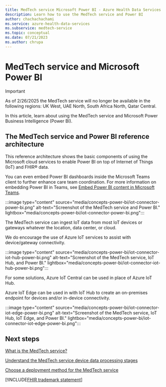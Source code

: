 ```yaml
---
title: MedTech service Microsoft Power BI - Azure Health Data Services
description: Learn how to use the MedTech service and Power BI
author: chachachachami
ms.service: azure-health-data-services
ms.subservice: medtech-service
ms.topic: conceptual
ms.date: 07/21/2023
ms.author: chrupa
---
```


# MedTech service and Microsoft Power BI

> [!IMPORTANT]
> As of 2/26/2025 the MedTech service will no longer be available in the following regions: UK West, UAE North, South Africa North, Qatar Central.

In this article, learn about using the MedTech service and Microsoft Power Business Intelligence (Power BI).

## The MedTech service and Power BI reference architecture

This reference architecture shows the basic components of using the Microsoft cloud services to enable Power BI on top of Internet of Things (IoT) and FHIR&reg; data.

You can even embed Power BI dashboards inside the Microsoft Teams client to further enhance care team coordination. For more information on embedding Power BI in Teams, see [Embed Power BI content in Microsoft Teams](/power-bi/collaborate-share/service-embed-report-microsoft-teams).

:::image type="content" source="media/concepts-power-bi/iot-connector-power-bi.png" alt-text="Screenshot of the MedTech service and Power BI." lightbox="media/concepts-power-bi/iot-connector-power-bi.png":::

The MedTech service can ingest IoT data from most IoT devices or gateways whatever the location, data center, or cloud.

We do encourage the use of Azure IoT services to assist with device/gateway connectivity.

:::image type="content" source="media/concepts-power-bi/iot-connector-iot-hub-power-bi.png" alt-text="Screenshot of the MedTech service, IoT Hub, and Power BI." lightbox="media/concepts-power-bi/iot-connector-iot-hub-power-bi.png":::

For some solutions, Azure IoT Central can be used in place of Azure IoT Hub.

Azure IoT Edge can be used in with IoT Hub to create an on-premises endpoint for devices and/or in-device connectivity.

:::image type="content" source="media/concepts-power-bi/iot-connector-iot-edge-power-bi.png" alt-text="Screenshot of the MedTech service, IoT Hub, IoT Edge, and Power BI." lightbox="media/concepts-power-bi/iot-connector-iot-edge-power-bi.png":::

## Next steps

[What is the MedTech service?](overview.md)

[Understand the MedTech service device data processing stages](overview-of-device-data-processing-stages.md)

[Choose a deployment method for the MedTech service](deploy-new-choose.md)

[!INCLUDE[FHIR trademark statement](../includes/healthcare-apis-fhir-trademark.md)]
